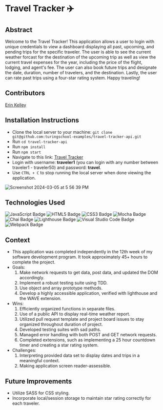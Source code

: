 # Travel Tracker ✈️

## Abstract
Welcome to the Travel Tracker! This application allows a user to login with unique credentials to view a dashboard displaying all past, upcoming, and pending trips for the specific traveler. The user is able to see the current weather forcast for the destination of the upcoming trip as well as view the current travel expenses for the year, including the price of the flight, lodging, and agent's fee. The user can also book future trips and designate the date, duration, number of travelers, and the destination. Lastly, the user can rate past trips using a four-star rating system. Happy traveling! 

## Contributors 
[Erin Kelley](https://github.com/kelleyej)

## Installation Instructions
- Clone the local server to your machine: `git clone git@github.com:turingschool-examples/travel-tracker-api.git`
- Run `cd travel-tracker-api`
- Run `npm install`
- Run `npm start`
- Navigate to this link: [Travel Tracker](https://kelleyej.github.io/TravelTracker/)
- Login with username: **traveler1** (you can login with any number between traveler1 - traveler50) and password: **travel**. 
- Use  `CTRL + C` to stop running the local server when done viewing the application. 

![Screenshot 2024-03-05 at 5 56 39 PM](https://github.com/kelleyej/TravelTracker/assets/120286689/ffe81fae-6d80-4850-b5ea-ed6e0c9364a6)

## Technologies Used
![JavaScript Badge](https://img.shields.io/badge/JavaScript-F7DF1E?logo=javascript&logoColor=000&style=flat) ![HTML5 Badge](https://img.shields.io/badge/HTML5-E34F26?logo=html5&logoColor=fff&style=flat) ![CSS3 Badge](https://img.shields.io/badge/CSS3-1572B6?logo=css3&logoColor=fff&style=flat) ![Mocha Badge](https://img.shields.io/badge/Mocha-8D6748?logo=mocha&logoColor=fff&style=flat) ![Chai Badge](https://img.shields.io/badge/Chai-A30701?logo=chai&logoColor=fff&style=flat) ![Lighthouse Badge](https://img.shields.io/badge/Lighthouse-F44B21?logo=lighthouse&logoColor=fff&style=flat) ![Visual Studio Code Badge](https://img.shields.io/badge/Visual%20Studio%20Code-007ACC?logo=visualstudiocode&logoColor=fff&style=flat) ![Webpack Badge](https://img.shields.io/badge/Webpack-8DD6F9?logo=webpack&logoColor=000&style=flat)

## Context 
- This application was completed independently in the 12th week of my software development program. It took approximately 45+ hours to complete the project. 
- Goals:
    1. Make network requests to get data, post data, and updated the DOM accordingly. 
    2. Implement a robust testing suite using TDD. 
    3. Use object and array prototype methods. 
    4. Develop a highly accessible application, verified with lighthouse and the WAVE extension. 
- Wins: 
    1. Efficiently organized functions in separate files.
    2. Use of a public API to display real-time weather report. 
    3. Utilized pull request template and project board issues to stay organized throughout duration of project. 
    4. Developed testing suites with sad paths.
    5. Managed error handling with both POST and GET network requests.
    6. Completed extensions, such as implementing a 25 hour countdown timer and creating a star rating system. 
- Challenges:
    1. Interpreting provided data set to display dates and trips in a meaningful context. 
    2. Making application screen reader-assessible.

## Future Improvements 
- Utilize SASS for CSS styling. 
- Incorporate local/session storage to maintain star rating correctly for each traveler. 
